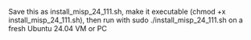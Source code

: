 Save this as install_misp_24_111.sh, make it executable (chmod +x install_misp_24_111.sh), then run with sudo ./install_misp_24_111.sh on a fresh Ubuntu 24.04 VM or PC
